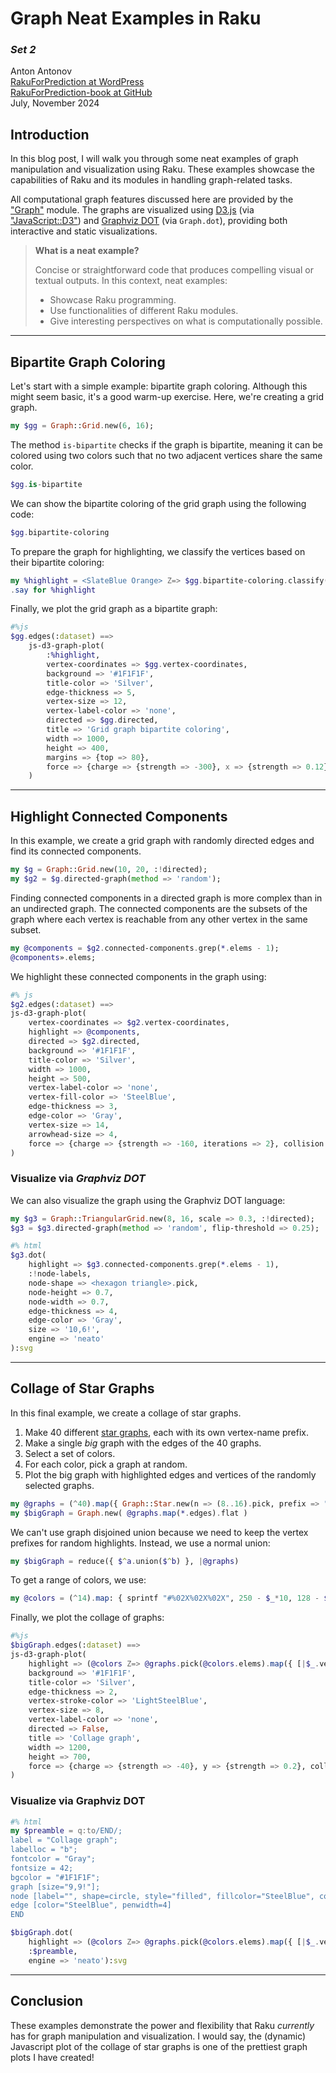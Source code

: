 # Graph Neat Examples in Raku

### ***Set 2***

Anton Antonov   
[RakuForPrediction at WordPress](https://rakuforprediction.wordpress.com)   
[RakuForPrediction-book at GitHub](https://github.com/antononcube/RakuForPrediction-book)      
July, November 2024   

## Introduction

In this blog post, I will walk you through some neat examples of graph manipulation and visualization using Raku. 
These examples showcase the capabilities of Raku and its modules in handling graph-related tasks. 

All computational graph features discussed here are provided by the ["Graph"](https://raku.land/zef:antononcube/Graph) module.
The graphs are visualized using [D3.js](https://d3js.org) (via ["JavaScript::D3"](https://raku.land/zef:antononcube/JavaScript::D3)) and
[Graphviz DOT](https://graphviz.org/doc/info/lang.html) (via `Graph.dot`),
providing both interactive and static visualizations.


> **What is a neat example?** 
>
> Concise or straightforward code that produces compelling visual or textual outputs. In this context, neat examples:
>
> - Showcase Raku programming.
> - Use functionalities of different Raku modules.
> - Give interesting perspectives on what is computationally possible.


------

## Bipartite Graph Coloring

Let's start with a simple example: bipartite graph coloring. 
Although this might seem basic, it's a good warm-up exercise.
Here, we're creating a grid graph.

```raku
my $gg = Graph::Grid.new(6, 16);
```

The method `is-bipartite` checks if the graph is bipartite, meaning it can be colored using two colors such that no two adjacent vertices share the same color.

```raku
$gg.is-bipartite
```

We can show the bipartite coloring of the grid graph using the following code:

```raku
$gg.bipartite-coloring
```

To prepare the graph for highlighting, we classify the vertices based on their bipartite coloring:

```raku
my %highlight = <SlateBlue Orange> Z=> $gg.bipartite-coloring.classify(*.value).nodemap(*».key).values;
.say for %highlight
```

Finally, we plot the grid graph as a bipartite graph:

```raku
#%js
$gg.edges(:dataset) ==>
    js-d3-graph-plot(
        :%highlight,
        vertex-coordinates => $gg.vertex-coordinates,
        background => '#1F1F1F', 
        title-color => 'Silver',
        edge-thickness => 5,
        vertex-size => 12,
        vertex-label-color => 'none',
        directed => $gg.directed,
        title => 'Grid graph bipartite coloring', 
        width => 1000,
        height => 400, 
        margins => {top => 80},
        force => {charge => {strength => -300}, x => {strength => 0.12}, link => {minDistance => 4}}
    )
```

-----

## Highlight Connected Components

In this example, we create a grid graph with randomly directed edges and find its connected components.

```raku
my $g = Graph::Grid.new(10, 20, :!directed);
my $g2 = $g.directed-graph(method => 'random');
```

Finding connected components in a directed graph is more complex than in an undirected graph. The connected components are the subsets of the graph where each vertex is reachable from any other vertex in the same subset.

```raku
my @components = $g2.connected-components.grep(*.elems - 1);
@components».elems;
```

We highlight these connected components in the graph using:

```raku
#% js
$g2.edges(:dataset) ==> 
js-d3-graph-plot(
    vertex-coordinates => $g2.vertex-coordinates,
    highlight => @components,
    directed => $g2.directed,
    background => '#1F1F1F', 
    title-color => 'Silver', 
    width => 1000, 
    height => 500, 
    vertex-label-color => 'none',
    vertex-fill-color => 'SteelBlue',
    edge-thickness => 3,
    edge-color => 'Gray',
    vertex-size => 14,
    arrowhead-size => 4,
    force => {charge => {strength => -160, iterations => 2}, collision => {radius => 1, iterations => 1}, link => {minDistance => 1}}
)
```

### Visualize via ***Graphviz DOT***

We can also visualize the graph using the Graphviz DOT language:

```raku
my $g3 = Graph::TriangularGrid.new(8, 16, scale => 0.3, :!directed);
$g3 = $g3.directed-graph(method => 'random', flip-threshold => 0.25);
```

```raku
#% html
$g3.dot( 
    highlight => $g3.connected-components.grep(*.elems - 1),
    :!node-labels,
    node-shape => <hexagon triangle>.pick, 
    node-height => 0.7, 
    node-width => 0.7, 
    edge-thickness => 4, 
    edge-color => 'Gray',
    size => '10,6!',
    engine => 'neato' 
):svg
```

------

## Collage of Star Graphs

In this final example, we create a collage of star graphs.

1. Make 40 different [star graphs](https://en.wikipedia.org/wiki/Star_(graph_theory)), each with its own vertex-name prefix.
2. Make a single _big_ graph with the edges of the 40 graphs.
3. Select a set of colors.
4. For each color, pick a graph at random.
5. Plot the big graph with highlighted edges and vertices of the randomly selected graphs.

```raku
my @graphs = (^40).map({ Graph::Star.new(n => (8..16).pick, prefix => "$_-") });
my $bigGraph = Graph.new( @graphs.map(*.edges).flat )
```

We can't use graph disjoined union because we need to keep the vertex prefixes for random highlights. Instead, we use a normal union:

```raku
my $bigGraph = reduce({ $^a.union($^b) }, |@graphs)
```

To get a range of colors, we use:

```raku
my @colors = (^14).map: { sprintf "#%02X%02X%02X", 250 - $_*10, 128 - $_*5, 114 + $_*10 };
```

Finally, we plot the collage of graphs:

```raku
#%js
$bigGraph.edges(:dataset) ==>
js-d3-graph-plot(
    highlight => (@colors Z=> @graphs.pick(@colors.elems).map({ [|$_.vertex-list, |$_.edges] })).Hash,
    background => '#1F1F1F', 
    title-color => 'Silver',
    edge-thickness => 2, 
    vertex-stroke-color => 'LightSteelBlue',
    vertex-size => 8,
    vertex-label-color => 'none',
    directed => False,
    title => 'Collage graph', 
    width => 1200,
    height => 700, 
    force => {charge => {strength => -40}, y => {strength => 0.2}, collision => {radius => 12}, link => {minDistance => 4}}
)
```

### Visualize via Graphviz DOT

```raku
#% html
my $preamble = q:to/END/;
label = "Collage graph";
labelloc = "b";
fontcolor = "Gray";
fontsize = 42;
bgcolor = "#1F1F1F";
graph [size="9,9!"];
node [label="", shape=circle, style="filled", fillcolor="SteelBlue", color="Ivory", penwidth=3, width=0.65, height=0.65];
edge [color="SteelBlue", penwidth=4]
END

$bigGraph.dot(
    highlight => (@colors Z=> @graphs.pick(@colors.elems).map({ [|$_.vertex-list, |$_.edges] }) ).Hash,
    :$preamble,
    engine => 'neato'):svg
```

----

## Conclusion

These examples demonstrate the power and flexibility that Raku *currently* has for graph manipulation and visualization.
I would say, the (dynamic) Javascript plot of the collage of star graphs is one of the prettiest graph plots I have created!
